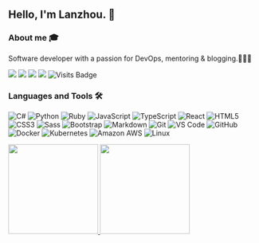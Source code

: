 ## Hello, I'm Lanzhou. 👋

### About me 🎓
Software developer with a passion for DevOps, mentoring & blogging.👩🏻‍💻

[<img src="https://img.shields.io/badge/twitter-%231DA1F2.svg?&style=for-the-badge&logo=twitter&logoColor=white" />](https://twitter.com/lanzhou99) [<img src="https://img.shields.io/badge/linkedin-%230077B5.svg?&style=for-the-badge&logo=linkedin&logoColor=white" />](https://www.linkedin.com/in/lanzhou-jiang-24151788/) [<img src ="https://img.shields.io/badge/Techblog-LZ-%23.svg?&style=for-the-badge&logo=&logoColor=white%22">](https://lanzhou-j.github.io/) [<img src ="https://img.shields.io/badge/Portfolio·Website-LZ-%23.svg?&style=for-the-badge&logo=&logoColor=white%22">](https://lanzhoujiang.netlify.app/) ![Visits Badge](https://badges.pufler.dev/visits/Lanzhou-J/Lanzhou-J?style=for-the-badge )

### Languages and Tools 🛠 

![C#](https://img.shields.io/badge/C%23-006400?style=flat-square&logo=csharp)
![Python](http://img.shields.io/badge/-Python-3776AB?style=flat-square&logo=python&logoColor=ffffff)
![Ruby](https://img.shields.io/badge/-Ruby-black?style=flat-square&logo=Ruby&logoColor=red)
![JavaScript](https://img.shields.io/badge/-JavaScript-%23F7DF1C?style=flat-square&logo=javascript&logoColor=000000&labelColor=%23F7DF1C&color=%23FFCE5A)
![TypeScript](https://img.shields.io/badge/Type_Script-2C2255?style=flat-square&logo=typescript)
![React](https://img.shields.io/badge/-React-61DAFB?style=flat-square&logo=react&logoColor=ffffff)
![HTML5](https://img.shields.io/badge/-HTML5-%23E44D27?style=flat-square&logo=html5&logoColor=ffffff)
![CSS3](https://img.shields.io/badge/-CSS3-%231572B6?style=flat-square&logo=css3)
![Sass](https://img.shields.io/badge/-Sass-%23CC6699?style=flat-square&logo=sass&logoColor=ffffff)
![Bootstrap](https://img.shields.io/badge/-Bootstrap-563D7C?style=flat-square&logo=Bootstrap)
![Markdown](https://img.shields.io/badge/-Markdown-000000?style=flat-square&logo=markdown)
![Git](https://img.shields.io/badge/-Git-%23F05032?style=flat-square&logo=git&logoColor=%23ffffff)
![VS Code](http://img.shields.io/badge/-VS%20Code-007ACC?style=flat-square&logo=visual-studio-code&logoColor=ffffff)
![GitHub](https://img.shields.io/badge/-GitHub-181717?style=flat-square&logo=github)
![Docker](https://img.shields.io/badge/-Docker-1E90FF?style=flat-square&logo=docker&logoColor=white)
![Kubernetes](https://img.shields.io/badge/-Kubernetes-black?style=flat-square&logo=Kubernetes)
![Amazon AWS](https://img.shields.io/badge/Amazon%20AWS-%23F7DF1C?style=flat-square&logo=amazon-aws&logoColor=000000&labelColor=floralWhite&color=FF8C00)
![Linux](https://img.shields.io/badge/Linux-FFD700?style=flat-square&logo=linux&logoColor=black&labelColor=floralWhite) 

<a href="https://github.com/Lanzhou-J">
  <img height="180em" src="https://github-readme-stats.vercel.app/api?username=Lanzhou-J&theme=buefy&show_icons=true" />
  <img height="180em" src="https://github-readme-stats.vercel.app/api/top-langs/?username=Lanzhou-J&theme=buefy&layout=compact" />
</a>

<!--
**Lanzhou-J/Lanzhou-J** is a ✨ _special_ ✨ repository because its `README.md` (this file) appears on your GitHub profile.

Here are some ideas to get you started:
- 🔭 I’m currently working on 
- 👯 I’m looking to collaborate on ...
- 🤔 I’m looking for help with ...
- 💬 Ask me about ...
- 📫 How to reach me: ...
- 😄 Pronouns: ...
- ⚡ Fun fact: ...
-->
